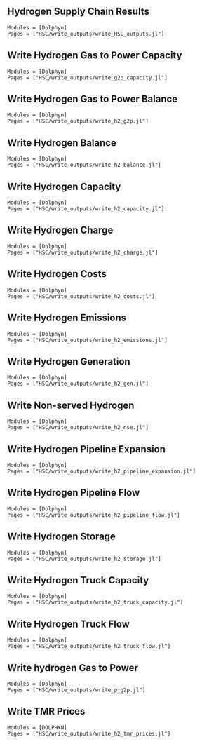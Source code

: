 ## Hydrogen Supply Chain Results
```@autodocs
Modules = [Dolphyn]
Pages = ["HSC/write_outputs/write_HSC_outputs.jl"]
```

## Write Hydrogen Gas to Power Capacity
```@autodocs
Modules = [Dolphyn]
Pages = ["HSC/write_outputs/write_g2p_capacity.jl"]
```

## Write Hydrogen Gas to Power Balance
```@autodocs
Modules = [Dolphyn]
Pages = ["HSC/write_outputs/write_h2_g2p.jl"]
```

## Write Hydrogen Balance
```@autodocs
Modules = [Dolphyn]
Pages = ["HSC/write_outputs/write_h2_balance.jl"]
```

## Write Hydrogen Capacity
```@autodocs
Modules = [Dolphyn]
Pages = ["HSC/write_outputs/write_h2_capacity.jl"]
```

## Write Hydrogen Charge
```@autodocs
Modules = [Dolphyn]
Pages = ["HSC/write_outputs/write_h2_charge.jl"]
```

## Write Hydrogen Costs
```@autodocs
Modules = [Dolphyn]
Pages = ["HSC/write_outputs/write_h2_costs.jl"]
```

## Write Hydrogen Emissions
```@autodocs
Modules = [Dolphyn]
Pages = ["HSC/write_outputs/write_h2_emissions.jl"]
```

## Write Hydrogen Generation
```@autodocs
Modules = [Dolphyn]
Pages = ["HSC/write_outputs/write_h2_gen.jl"]
```

## Write Non-served Hydrogen
```@autodocs
Modules = [Dolphyn]
Pages = ["HSC/write_outputs/write_h2_nse.jl"]
```

## Write Hydrogen Pipeline Expansion
```@autodocs
Modules = [Dolphyn]
Pages = ["HSC/write_outputs/write_h2_pipeline_expansion.jl"]
```

## Write Hydrogen Pipeline Flow
```@autodocs
Modules = [Dolphyn]
Pages = ["HSC/write_outputs/write_h2_pipeline_flow.jl"]
```

## Write Hydrogen Storage
```@autodocs
Modules = [Dolphyn]
Pages = ["HSC/write_outputs/write_h2_storage.jl"]
```

## Write Hydrogen Truck Capacity
```@autodocs
Modules = [Dolphyn]
Pages = ["HSC/write_outputs/write_h2_truck_capacity.jl"]
```

## Write Hydrogen Truck Flow
```@autodocs
Modules = [Dolphyn]
Pages = ["HSC/write_outputs/write_h2_truck_flow.jl"]
```

## Write hydrogen Gas to Power
```@autodocs
Modules = [Dolphyn]
Pages = ["HSC/write_outputs/write_p_g2p.jl"]
```

## Write TMR Prices
```@autodocs
Modules = [DOLPHYN]
Pages = ["HSC/write_outputs/write_h2_tmr_prices.jl"]
```